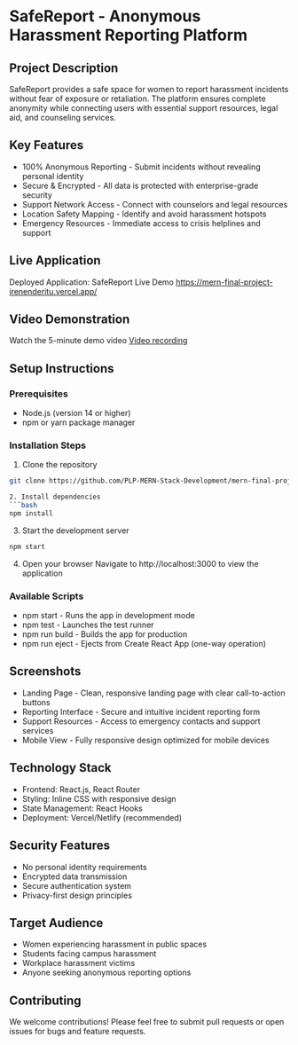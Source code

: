 # SafeReport - Anonymous Harassment Reporting Platform

## Project Description
SafeReport provides a safe space for women to report harassment incidents without fear of exposure or retaliation. The platform ensures complete anonymity while connecting users with essential support resources, legal aid, and counseling services.

## Key Features
- 100% Anonymous Reporting - Submit incidents without revealing personal identity
- Secure & Encrypted - All data is protected with enterprise-grade security
- Support Network Access - Connect with counselors and legal resources
- Location Safety Mapping - Identify and avoid harassment hotspots
- Emergency Resources - Immediate access to crisis helplines and support

## Live Application
Deployed Application: SafeReport Live Demo
https://mern-final-project-irenenderitu.vercel.app/

## Video Demonstration
Watch the 5-minute demo video
[Video recording](https://www.canva.com/design/DAG3S39C-Ag/TFEUjBaFNTKOrtv1d50UEA/edit?utm_content=DAG3S39C-Ag&utm_campaign=designshare&utm_medium=link2&utm_source=sharebutton)

## Setup Instructions

### Prerequisites
- Node.js (version 14 or higher)
- npm or yarn package manager

### Installation Steps
1. Clone the repository
```bash
git clone https://github.com/PLP-MERN-Stack-Development/mern-final-project-irenenderitu

2. Install dependencies
```bash
npm install
```

3. Start the development server
```bash
npm start
```

4. Open your browser
Navigate to http://localhost:3000 to view the application

### Available Scripts
- npm start - Runs the app in development mode
- npm test - Launches the test runner
- npm run build - Builds the app for production
- npm run eject - Ejects from Create React App (one-way operation)

## Screenshots
- Landing Page - Clean, responsive landing page with clear call-to-action buttons
- Reporting Interface - Secure and intuitive incident reporting form
- Support Resources - Access to emergency contacts and support services
- Mobile View - Fully responsive design optimized for mobile devices

## Technology Stack
- Frontend: React.js, React Router
- Styling: Inline CSS with responsive design
- State Management: React Hooks
- Deployment: Vercel/Netlify (recommended)

## Security Features
- No personal identity requirements
- Encrypted data transmission
- Secure authentication system
- Privacy-first design principles

## Target Audience
- Women experiencing harassment in public spaces
- Students facing campus harassment
- Workplace harassment victims
- Anyone seeking anonymous reporting options

## Contributing
We welcome contributions! Please feel free to submit pull requests or open issues for bugs and feature requests.
